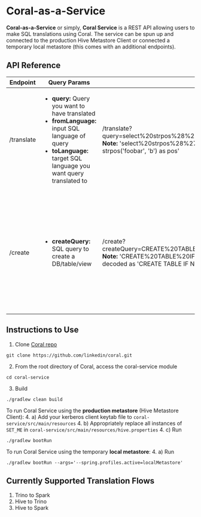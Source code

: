 # Coral-as-a-Service

**Coral-as-a-Service** or simply, **Coral Service** is a REST API allowing users to make SQL translations using Coral. The service can be spun up and connected to the production Hive Metastore Client or connected a temporary local metastore (this comes with an additional endpoints).

## API Reference

| Endpoint | Query Params |Example | Method | Semantics
|--|--|--|--|--|
| /translate |  <ul><li><strong>query:</strong> Query you want to have translated</li><li><strong>fromLanguage:</strong> input SQL language of query</li><li><strong> toLanguage:</strong> target SQL language you want query translated to</li></ul> | /translate?query=select%20strpos%28%27foobar%27%2C%20%27b%27%29%20as%20pos&fromLanguage=trino&toLanguage=spark </br> **Note:** 'select%20strpos%28%27foobar%27%2C%20%27b%27%29%20as%20pos' is URL decoded as 'select strpos('foobar', 'b') as pos' | GET |   READ - returns the translated query|
| /create  | <ul><li><strong>createQuery:</strong> SQL query to create a DB/table/view</li> | /create?createQuery=CREATE%20TABLE%20IF%20NOT%20EXISTS%20default.employees(e_id%20int%2C%20name%20string) **Note:** 'CREATE%20TABLE%20IF%20NOT%20EXISTS%20default.employees(e_id%20int%2C%20name%20string)' is URL decoded as 'CREATE TABLE IF NOT EXISTS default.employees(e_id int, name string)' | POST | CREATE - creates the metadata of the DB/table/view in the local metastore (**note:** this endpoint is only available if users choose to use Coral Service with local metastore) |

## Instructions to Use
1. Clone [Coral repo](https://github.com/linkedin/coral)
```
git clone https://github.com/linkedin/coral.git
```
2. From the root directory of Coral, access the coral-service module
```
cd coral-service
```
3. Build
```
./gradlew clean build
```
To run Coral Service using the **production metastore** (Hive Metastore Client):
4. a) Add your kerberos client keytab file to `coral-service/src/main/resources`
4. b) Appropriately replace all instances of `SET_ME` in `coral-service/src/main/resources/hive.properties`
4. c) Run
```
./gradlew bootRun
```

To run Coral Service using the temporary **local metastore**:
4. a) Run
```
./gradlew bootRun --args='--spring.profiles.active=localMetastore'
```

## Currently Supported Translation Flows
1. Trino to Spark
2. Hive to Trino
3. Hive to Spark
